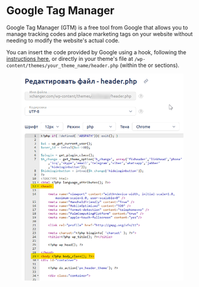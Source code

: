 # Google Tag Manager

Google Tag Manager (GTM) is a free tool from Google that allows you to manage tracking codes and place marketing tags on your website without needing to modify the website's actual code.

You can insert the code provided by Google using a hook, following the [instructions here](https://premium.gitbook.io/main/en/basic-settings/faq/kak-ustanovit-onlain-chat#ustanovka-s-pomoshyu-khuka-lyuboi-onlain-chat), or directly in your theme's file at `/wp-content/themes/your_theme_name/header.php` (within the <head> or <body> sections). 

<figure><img src="../../../.gitbook/assets/изображение (72)_eng.png" alt=""><figcaption></figcaption></figure>